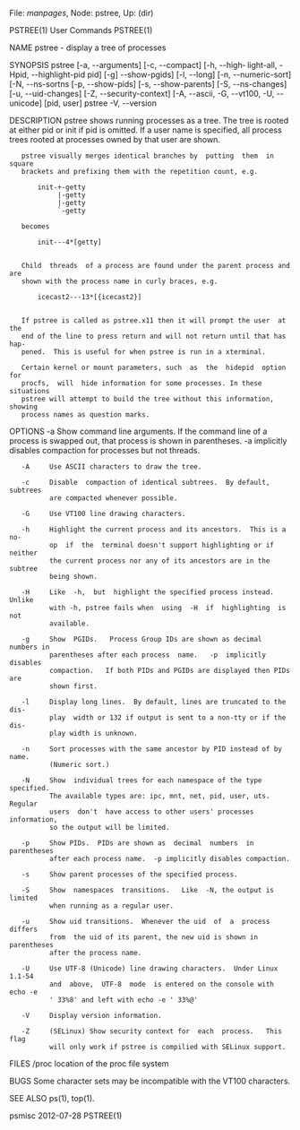 File: *manpages*,  Node: pstree,  Up: (dir)

PSTREE(1)                        User Commands                       PSTREE(1)



NAME
       pstree - display a tree of processes

SYNOPSIS
       pstree [-a, --arguments] [-c, --compact] [-h, --high‐
       light-all, -Hpid, --highlight-pid pid] [-g] --show-pgids] [-l, --long]
       [-n, --numeric-sort] [-N, --ns-sortns [-p, --show-pids]
       [-s, --show-parents] [-S, --ns-changes] [-u, --uid-changes]
       [-Z, --security-context] [-A, --ascii, -G, --vt100, -U, --unicode]
       [pid, user]
       pstree -V, --version

DESCRIPTION
       pstree shows running processes as a tree.  The tree is rooted at either
       pid  or  init  if  pid  is  omitted.   If a user name is specified, all
       process trees rooted at processes owned by that user are shown.

       pstree visually merges identical branches by  putting  them  in  square
       brackets and prefixing them with the repetition count, e.g.

           init-+-getty
                |-getty
                |-getty
                `-getty

       becomes

           init---4*[getty]


       Child  threads  of a process are found under the parent process and are
       shown with the process name in curly braces, e.g.

           icecast2---13*[{icecast2}]


       If pstree is called as pstree.x11 then it will prompt the user  at  the
       end of the line to press return and will not return until that has hap‐
       pened.  This is useful for when pstree is run in a xterminal.

       Certain kernel or mount parameters, such  as  the  hidepid  option  for
       procfs,  will  hide information for some processes. In these situations
       pstree will attempt to build the tree without this information, showing
       process names as question marks.


OPTIONS
       -a     Show  command  line arguments.  If the command line of a process
              is swapped out,  that  process  is  shown  in  parentheses.   -a
              implicitly disables compaction for processes but not threads.

       -A     Use ASCII characters to draw the tree.

       -c     Disable  compaction of identical subtrees.  By default, subtrees
              are compacted whenever possible.

       -G     Use VT100 line drawing characters.

       -h     Highlight the current process and its ancestors.  This is a  no-
              op  if  the  terminal doesn't support highlighting or if neither
              the current process nor any of its ancestors are in the  subtree
              being shown.

       -H     Like  -h,  but  highlight the specified process instead.  Unlike
              with -h, pstree fails when  using  -H  if  highlighting  is  not
              available.

       -g     Show  PGIDs.   Process Group IDs are shown as decimal numbers in
              parentheses after each process  name.   -p  implicitly  disables
              compaction.   If both PIDs and PGIDs are displayed then PIDs are
              shown first.

       -l     Display long lines.  By default, lines are truncated to the dis‐
              play  width or 132 if output is sent to a non-tty or if the dis‐
              play width is unknown.

       -n     Sort processes with the same ancestor by PID instead of by name.
              (Numeric sort.)

       -N     Show  individual trees for each namespace of the type specified.
              The available types are: ipc, mnt, net, pid, user, uts.  Regular
              users  don't  have access to other users' processes information,
              so the output will be limited.

       -p     Show PIDs.  PIDs are shown as  decimal  numbers  in  parentheses
              after each process name.  -p implicitly disables compaction.

       -s     Show parent processes of the specified process.

       -S     Show  namespaces  transitions.   Like  -N, the output is limited
              when running as a regular user.

       -u     Show uid transitions.  Whenever the uid  of  a  process  differs
              from  the uid of its parent, the new uid is shown in parentheses
              after the process name.

       -U     Use UTF-8 (Unicode) line drawing characters.  Under Linux 1.1-54
              and  above,  UTF-8  mode  is entered on the console with echo -e
              ' 33%8' and left with echo -e ' 33%@'

       -V     Display version information.

       -Z     (SELinux) Show security context for  each  process.   This  flag
              will only work if pstree is compilied with SELinux support.

FILES
       /proc  location of the proc file system

BUGS
       Some character sets may be incompatible with the VT100 characters.

SEE ALSO
       ps(1), top(1).



psmisc                            2012-07-28                         PSTREE(1)
